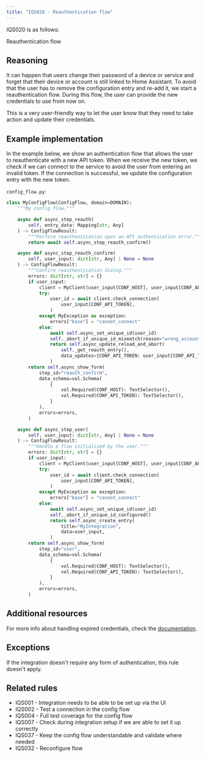 ```yaml
---
title: "IQS020 - Reauthentication flow"
---
```


IQS020 is as follows:

Reauthentication flow

## Reasoning

It can happen that users change their password of a device or service and forget that their device or account is still linked to Home Assistant.
To avoid that the user has to remove the configuration entry and re-add it, we start a reauthentication flow.
During this flow, the user can provide the new credentials to use from now on.

This is a very user-friendly way to let the user know that they need to take action and update their credentials.

## Example implementation

In the example below, we show an authentication flow that allows the user to reauthenticate with a new API token.
When we receive the new token, we check if we can connect to the service to avoid the user from entering an invalid token.
If the connection is successful, we update the configuration entry with the new token.

`config_flow.py`:
```python
class MyConfigFlow(ConfigFlow, domain=DOMAIN):
    """My config flow."""

    async def async_step_reauth(
        self, entry_data: Mapping[str, Any]
    ) -> ConfigFlowResult:
        """Perform reauthentication upon an API authentication error."""
        return await self.async_step_reauth_confirm()

    async def async_step_reauth_confirm(
        self, user_input: dict[str, Any] | None = None
    ) -> ConfigFlowResult:
        """Confirm reauthentication dialog."""
        errors: dict[str, str] = {}
        if user_input:
            client = MyClient(user_input[CONF_HOST], user_input[CONF_API_TOKEN])
            try:
                user_id = await client.check_connection(
                    user_input[CONF_API_TOKEN],
                )
            except MyException as exception:
                errors["base"] = "cannot_connect"
            else:
                await self.async_set_unique_id(user_id)
                self._abort_if_unique_id_mismatch(reason="wrong_account")
                return self.async_update_reload_and_abort(
                    self._get_reauth_entry(),
                    data_updates={CONF_API_TOKEN: user_input[CONF_API_TOKEN]},
                )
        return self.async_show_form(
            step_id="reauth_confirm",
            data_schema=vol.Schema(
                {
                    vol.Required(CONF_HOST): TextSelector(),
                    vol.Required(CONF_API_TOKEN): TextSelector(),
                }
            ),
            errors=errors,
        )

    async def async_step_user(
        self, user_input: dict[str, Any] | None = None
    ) -> ConfigFlowResult:
        """Handle a flow initialized by the user."""
        errors: dict[str, str] = {}
        if user_input:
            client = MyClient(user_input[CONF_HOST], user_input[CONF_API_TOKEN])
            try:
                user_id = await client.check_connection(
                    user_input[CONF_API_TOKEN],
                )
            except MyException as exception:
                errors["base"] = "cannot_connect"
            else:
                await self.async_set_unique_id(user_id)
                self._abort_if_unique_id_configured()
                return self.async_create_entry(
                    title="MyIntegration",
                    data=user_input,
                )
        return self.async_show_form(
            step_id="user",
            data_schema=vol.Schema(
                {
                    vol.Required(CONF_HOST): TextSelector(),
                    vol.Required(CONF_API_TOKEN): TextSelector(),
                }
            ),
            errors=errors,
        )
```

## Additional resources

For more info about handling expired credentials, check the [documentation](../../../integration_setup_failures#handling-expired-credentials).

## Exceptions

If the integration doesn't require any form of authentication, this rule doesn't apply.

## Related rules

- IQS001 - Integration needs to be able to be set up via the UI
- IQS002 - Test a connection in the config flow
- IQS004 - Full test coverage for the config flow
- IQS007 - Check during integration setup if we are able to set it up correctly
- IQS037 - Keep the config flow understandable and validate where needed
- IQS032 - Reconfigure flow